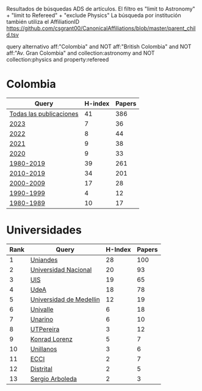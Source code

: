 Resultados de búsquedas ADS de artículos. El filtro es "limit to Astronomy" + "limit to Refereed" + "exclude Physics" 
La búsqueda por institución también utiliza el AffiliationID https://github.com/csgrant00/CanonicalAffiliations/blob/master/parent_child.tsv

query alternativo 
aff:"Colombia" and NOT aff:"British Colombia" and NOT aff:"Av. Gran Colombia" and collection:astronomy and NOT collection:physics and property:refereed

# Colombia

Query | H-index | Papers |
 ---- | ---- | ---- |
 [Todas las publicaciones](https://ui.adsabs.harvard.edu/search/filter_database_fq_database=NOT&filter_database_fq_database=((database%3A%22astronomy%22)%20NOT%20database%3A%22physics%22)&filter_database_fq_database=database%3A%22general%22&filter_property_fq_property=AND&filter_property_fq_property=property%3A%22refereed%22&fq=%7B!type%3Daqp%20v%3D%24fq_database%7D&fq=%7B!type%3Daqp%20v%3D%24fq_property%7D&fq_database=(((database%3A%22astronomy%22)%20NOT%20database%3A%22physics%22)%20NOT%20database%3A%22general%22)&fq_property=(property%3A%22refereed%22)&q=(((aff%3A%22Colombia%22%20AND%20aff%3A%22Universidad%20del%20Valle%22)%20OR%20aff_id%3A%20A03111%20OR%20(aff%3A%22Colombia%22%20AND%20aff%3A%22Universidad%20de%20los%20Andes%22%20AND%20aff%3A%22Bogota%22)%20OR%20aff_id%3AA03106%20OR%20(aff%3A%22Colombia%22%20AND%20aff%3A%22Universidad%20Industrial%20de%20Santander%22)%20OR%20aff_id%3AA03114%20OR%20(aff%3A%22Colombia%22%20AND%20aff%3A%22Universidad%20Nacional%20de%20Colombia%22)%20OR%20aff_id%3AA03115%20OR%20(aff%3A%22Colombia%22%20AND%20aff%3A%22Universidad%20de%20Antioquia%22%20)%20OR%20aff_id%3AA03104%20OR%20(aff%3A%22Colombia%22%20AND%20aff%3A%22Sergio%20Arboleda%22)%20OR%20(aff%3A%22Colombia%22%20AND%20aff%3A%22Universidad%20de%20los%20Llanos%22)%20%20OR%20(aff%3A%22Colombia%22%20AND%20aff%3A%22ECCI%22)%20%20OR%20(aff%3A%22Colombia%22%20AND%20aff%3A%22Konrad%20Lorenz%22)%20OR%20(aff%3A%22Colombia%22%20AND%20aff%3A%22University%20of%20Nari%C3%B1o%22)%20OR%20aff_id%3A%20A03108%20OR%20aff_id%3AA03102%20OR%20aff_id%3AA03103%20%20OR%20aff_id%3AA03104%20OR%20aff_id%3AA03105%20OR%20aff_id%3AA03106%20OR%20aff_id%3AA03107%20OR%20aff_id%3AA03108%20OR%20aff_id%3AA03109%20%20OR%20aff_id%3A%20A03110%20OR%20aff_id%3A%20A03112%20OR%20aff_id%3A%20A03113%20OR%20aff_id%3A%20A03114%20OR%20aff_id%3A%20A03115%20OR%20aff_id%3A%20A03116%20OR%20aff_id%3A%20A03117%20OR%20aff_id%3A%20A03118))&sort=date%20desc%2C%20bibcode%20desc&p_=0)   | 41 | 386 |
 [2023](https://ui.adsabs.harvard.edu/search/q=aff%3A%22Colombia%22%20and%20NOT%20aff%3A%22British%20Colombia%22%20and%20NOT%20aff%3A%22Av.%20Gran%20Colombia%22%20and%20collection%3Aastronomy%20and%20NOT%20collection%3Aphysics%20and%20property%3Arefereed%20and%20%20pubdate%3A2023&sort=date%20desc%2C%20bibcode%20desc&p_=0) | 7 | 36 | 
 [2022](https://ui.adsabs.harvard.edu/search/q=aff%3A%22Colombia%22%20and%20NOT%20aff%3A%22British%20Colombia%22%20and%20NOT%20aff%3A%22Av.%20Gran%20Colombia%22%20and%20collection%3Aastronomy%20and%20NOT%20collection%3Aphysics%20and%20property%3Arefereed%20and%20%20pubdate%3A2022&sort=citation_count%20desc%2C%20bibcode%20desc&p_=0) | 8 | 44 |  
[2021](https://ui.adsabs.harvard.edu/search/filter_property_fq_property=AND&filter_property_fq_property=property%3A%22refereed%22&fq=%7B!type%3Daqp%20v%3D%24fq_database%7D&fq=%7B!type%3Daqp%20v%3D%24fq_property%7D&fq_database=(((*%3A*%20NOT%20database%3A%22physics%22))%20AND%20database%3A%22astronomy%22)&fq_property=(property%3A%22refereed%22)&p_=0&q=(((aff%3A%22Colombia%22%20AND%20aff%3A%22Universidad%20del%20Valle%22)%20OR%20aff_id%3A%20A03111%20OR%20(aff%3A%22Colombia%22%20AND%20aff%3A%22Universidad%20de%20los%20Andes%22%20AND%20aff%3A%22Bogota%22)%20OR%20aff_id%3AA03106%20OR%20(aff%3A%22Colombia%22%20AND%20aff%3A%22Universidad%20Industrial%20de%20Santander%22)%20OR%20aff_id%3AA03114%20OR%20(aff%3A%22Colombia%22%20AND%20aff%3A%22Universidad%20Nacional%20de%20Colombia%22)%20OR%20aff_id%3AA03115%20OR%20(aff%3A%22Colombia%22%20AND%20aff%3A%22Universidad%20de%20Antioquia%22%20)%20OR%20aff_id%3AA03104%20OR%20(aff%3A%22Colombia%22%20AND%20aff%3A%22Sergio%20Arboleda%22)%20OR%20(aff%3A%22Colombia%22%20AND%20aff%3A%22Universidad%20de%20los%20Llanos%22)%20%20OR%20(aff%3A%22Colombia%22%20AND%20aff%3A%22ECCI%22)%20%20OR%20(aff%3A%22Colombia%22%20AND%20aff%3A%22Konrad%20Lorenz%22)%20OR%20aff_id%3AA03102%20OR%20aff_id%3AA03103%20%20OR%20aff_id%3AA03104%20OR%20aff_id%3AA03105%20OR%20aff_id%3AA03106%20OR%20aff_id%3AA03107%20OR%20aff_id%3AA03108%20OR%20aff_id%3AA03109%20%20OR%20aff_id%3A%20A03110%20OR%20aff_id%3A%20A03112%20OR%20aff_id%3A%20A03113%20OR%20aff_id%3A%20A03114%20OR%20aff_id%3A%20A03115%20OR%20aff_id%3A%20A03116%20OR%20aff_id%3A%20A03117%20OR%20aff_id%3A%20A03118)%20AND%20year%3A2021-2021)&sort=date%20desc%2C%20bibcode%20desc)   | 9 | 38 |
[2020](https://ui.adsabs.harvard.edu/search/filter_property_fq_property=AND&filter_property_fq_property=property%3A%22refereed%22&fq=%7B!type%3Daqp%20v%3D%24fq_database%7D&fq=%7B!type%3Daqp%20v%3D%24fq_property%7D&fq_database=(((*%3A*%20NOT%20database%3A%22physics%22))%20AND%20database%3A%22astronomy%22)&fq_property=(property%3A%22refereed%22)&q=(((aff%3A%22Colombia%22%20AND%20aff%3A%22Universidad%20del%20Valle%22)%20OR%20aff_id%3A%20A03111%20OR%20(aff%3A%22Colombia%22%20AND%20aff%3A%22Universidad%20de%20los%20Andes%22%20AND%20aff%3A%22Bogota%22)%20OR%20aff_id%3AA03106%20OR%20(aff%3A%22Colombia%22%20AND%20aff%3A%22Universidad%20Industrial%20de%20Santander%22)%20OR%20aff_id%3AA03114%20OR%20(aff%3A%22Colombia%22%20AND%20aff%3A%22Universidad%20Nacional%20de%20Colombia%22)%20OR%20aff_id%3AA03115%20OR%20(aff%3A%22Colombia%22%20AND%20aff%3A%22Universidad%20de%20Antioquia%22%20)%20OR%20aff_id%3AA03104%20OR%20(aff%3A%22Colombia%22%20AND%20aff%3A%22Sergio%20Arboleda%22)%20OR%20(aff%3A%22Colombia%22%20AND%20aff%3A%22Universidad%20de%20los%20Llanos%22)%20%20OR%20(aff%3A%22Colombia%22%20AND%20aff%3A%22ECCI%22)%20%20OR%20(aff%3A%22Colombia%22%20AND%20aff%3A%22Konrad%20Lorenz%22)%20OR%20aff_id%3AA03102%20OR%20aff_id%3AA03103%20%20OR%20aff_id%3AA03104%20OR%20aff_id%3AA03105%20OR%20aff_id%3AA03106%20OR%20aff_id%3AA03107%20OR%20aff_id%3AA03108%20OR%20aff_id%3AA03109%20%20OR%20aff_id%3A%20A03110%20OR%20aff_id%3A%20A03112%20OR%20aff_id%3A%20A03113%20OR%20aff_id%3A%20A03114%20OR%20aff_id%3A%20A03115%20OR%20aff_id%3A%20A03116%20OR%20aff_id%3A%20A03117%20OR%20aff_id%3A%20A03118)%20AND%20year%3A2020-2020)&sort=date%20desc%2C%20bibcode%20desc&p_=0)  | 9 | 33 |
[1980-2019](https://ui.adsabs.harvard.edu/search/filter_property_fq_property=AND&filter_property_fq_property=property%3A%22refereed%22&fq=%7B!type%3Daqp%20v%3D%24fq_database%7D&fq=%7B!type%3Daqp%20v%3D%24fq_property%7D&fq_database=(((*%3A*%20NOT%20database%3A%22physics%22))%20AND%20database%3A%22astronomy%22)&fq_property=(property%3A%22refereed%22)&p_=0&q=(((aff%3A%22Colombia%22%20AND%20aff%3A%22Universidad%20del%20Valle%22)%20OR%20aff_id%3A%20A03111%20OR%20(aff%3A%22Colombia%22%20AND%20aff%3A%22Universidad%20de%20los%20Andes%22%20AND%20aff%3A%22Bogota%22)%20OR%20aff_id%3AA03106%20OR%20(aff%3A%22Colombia%22%20AND%20aff%3A%22Universidad%20Industrial%20de%20Santander%22)%20OR%20aff_id%3AA03114%20OR%20(aff%3A%22Colombia%22%20AND%20aff%3A%22Universidad%20Nacional%20de%20Colombia%22)%20OR%20aff_id%3AA03115%20OR%20(aff%3A%22Colombia%22%20AND%20aff%3A%22Universidad%20de%20Antioquia%22%20)%20OR%20aff_id%3AA03104%20OR%20(aff%3A%22Colombia%22%20AND%20aff%3A%22Sergio%20Arboleda%22)%20OR%20(aff%3A%22Colombia%22%20AND%20aff%3A%22Universidad%20de%20los%20Llanos%22)%20%20OR%20(aff%3A%22Colombia%22%20AND%20aff%3A%22ECCI%22)%20%20OR%20(aff%3A%22Colombia%22%20AND%20aff%3A%22Konrad%20Lorenz%22)%20OR%20aff_id%3AA03102%20OR%20aff_id%3AA03103%20%20OR%20aff_id%3AA03104%20OR%20aff_id%3AA03105%20OR%20aff_id%3AA03106%20OR%20aff_id%3AA03107%20OR%20aff_id%3AA03108%20OR%20aff_id%3AA03109%20%20OR%20aff_id%3A%20A03110%20OR%20aff_id%3A%20A03112%20OR%20aff_id%3A%20A03113%20OR%20aff_id%3A%20A03114%20OR%20aff_id%3A%20A03115%20OR%20aff_id%3A%20A03116%20OR%20aff_id%3A%20A03117%20OR%20aff_id%3A%20A03118)%20AND%20year%3A1980-2019)&sort=date%20desc%2C%20bibcode%20desc) | 39 | 261 | 
[2010-2019](https://ui.adsabs.harvard.edu/search/filter_property_fq_property=AND&filter_property_fq_property=property%3A%22refereed%22&fq=%7B!type%3Daqp%20v%3D%24fq_database%7D&fq=%7B!type%3Daqp%20v%3D%24fq_property%7D&fq_database=(((*%3A*%20NOT%20database%3A%22physics%22))%20AND%20database%3A%22astronomy%22)&fq_property=(property%3A%22refereed%22)&q=(((aff%3A%22Colombia%22%20AND%20aff%3A%22Universidad%20del%20Valle%22)%20OR%20aff_id%3A%20A03111%20OR%20(aff%3A%22Colombia%22%20AND%20aff%3A%22Universidad%20de%20los%20Andes%22%20AND%20aff%3A%22Bogota%22)%20OR%20aff_id%3AA03106%20OR%20(aff%3A%22Colombia%22%20AND%20aff%3A%22Universidad%20Industrial%20de%20Santander%22)%20OR%20aff_id%3AA03114%20OR%20(aff%3A%22Colombia%22%20AND%20aff%3A%22Universidad%20Nacional%20de%20Colombia%22)%20OR%20aff_id%3AA03115%20OR%20(aff%3A%22Colombia%22%20AND%20aff%3A%22Universidad%20de%20Antioquia%22%20)%20OR%20aff_id%3AA03104%20OR%20(aff%3A%22Colombia%22%20AND%20aff%3A%22Sergio%20Arboleda%22)%20OR%20(aff%3A%22Colombia%22%20AND%20aff%3A%22Universidad%20de%20los%20Llanos%22)%20%20OR%20(aff%3A%22Colombia%22%20AND%20aff%3A%22ECCI%22)%20%20OR%20(aff%3A%22Colombia%22%20AND%20aff%3A%22Konrad%20Lorenz%22)%20OR%20aff_id%3AA03102%20OR%20aff_id%3AA03103%20%20OR%20aff_id%3AA03104%20OR%20aff_id%3AA03105%20OR%20aff_id%3AA03106%20OR%20aff_id%3AA03107%20OR%20aff_id%3AA03108%20OR%20aff_id%3AA03109%20%20OR%20aff_id%3A%20A03110%20OR%20aff_id%3A%20A03112%20OR%20aff_id%3A%20A03113%20OR%20aff_id%3A%20A03114%20OR%20aff_id%3A%20A03115%20OR%20aff_id%3A%20A03116%20OR%20aff_id%3A%20A03117%20OR%20aff_id%3A%20A03118)%20AND%20year%3A2010-2019)&sort=date%20desc%2C%20bibcode%20desc&p_=0)  | 34 | 201 |
[2000-2009](https://ui.adsabs.harvard.edu/search/filter_property_fq_property=AND&filter_property_fq_property=property%3A%22refereed%22&fq=%7B!type%3Daqp%20v%3D%24fq_database%7D&fq=%7B!type%3Daqp%20v%3D%24fq_property%7D&fq_database=(((*%3A*%20NOT%20database%3A%22physics%22))%20AND%20database%3A%22astronomy%22)&fq_property=(property%3A%22refereed%22)&q=(((aff%3A%22Colombia%22%20AND%20aff%3A%22Universidad%20del%20Valle%22)%20OR%20aff_id%3A%20A03111%20OR%20(aff%3A%22Colombia%22%20AND%20aff%3A%22Universidad%20de%20los%20Andes%22%20AND%20aff%3A%22Bogota%22)%20OR%20aff_id%3AA03106%20OR%20(aff%3A%22Colombia%22%20AND%20aff%3A%22Universidad%20Industrial%20de%20Santander%22)%20OR%20aff_id%3AA03114%20OR%20(aff%3A%22Colombia%22%20AND%20aff%3A%22Universidad%20Nacional%20de%20Colombia%22)%20OR%20aff_id%3AA03115%20OR%20(aff%3A%22Colombia%22%20AND%20aff%3A%22Universidad%20de%20Antioquia%22%20)%20OR%20aff_id%3AA03104%20OR%20(aff%3A%22Colombia%22%20AND%20aff%3A%22Sergio%20Arboleda%22)%20OR%20(aff%3A%22Colombia%22%20AND%20aff%3A%22Universidad%20de%20los%20Llanos%22)%20%20OR%20(aff%3A%22Colombia%22%20AND%20aff%3A%22ECCI%22)%20%20OR%20(aff%3A%22Colombia%22%20AND%20aff%3A%22Konrad%20Lorenz%22)%20OR%20aff_id%3AA03102%20OR%20aff_id%3AA03103%20%20OR%20aff_id%3AA03104%20OR%20aff_id%3AA03105%20OR%20aff_id%3AA03106%20OR%20aff_id%3AA03107%20OR%20aff_id%3AA03108%20OR%20aff_id%3AA03109%20%20OR%20aff_id%3A%20A03110%20OR%20aff_id%3A%20A03112%20OR%20aff_id%3A%20A03113%20OR%20aff_id%3A%20A03114%20OR%20aff_id%3A%20A03115%20OR%20aff_id%3A%20A03116%20OR%20aff_id%3A%20A03117%20OR%20aff_id%3A%20A03118)%20AND%20year%3A2000-2009)&sort=date%20desc%2C%20bibcode%20desc&p_=0)  | 17| 28 |
[1990-1999](https://ui.adsabs.harvard.edu/search/filter_property_fq_property=AND&filter_property_fq_property=property%3A%22refereed%22&fq=%7B!type%3Daqp%20v%3D%24fq_database%7D&fq=%7B!type%3Daqp%20v%3D%24fq_property%7D&fq_database=(((*%3A*%20NOT%20database%3A%22physics%22))%20AND%20database%3A%22astronomy%22)&fq_property=(property%3A%22refereed%22)&q=(((aff%3A%22Colombia%22%20AND%20aff%3A%22Universidad%20del%20Valle%22)%20OR%20aff_id%3A%20A03111%20OR%20(aff%3A%22Colombia%22%20AND%20aff%3A%22Universidad%20de%20los%20Andes%22%20AND%20aff%3A%22Bogota%22)%20OR%20aff_id%3AA03106%20OR%20(aff%3A%22Colombia%22%20AND%20aff%3A%22Universidad%20Industrial%20de%20Santander%22)%20OR%20aff_id%3AA03114%20OR%20(aff%3A%22Colombia%22%20AND%20aff%3A%22Universidad%20Nacional%20de%20Colombia%22)%20OR%20aff_id%3AA03115%20OR%20(aff%3A%22Colombia%22%20AND%20aff%3A%22Universidad%20de%20Antioquia%22%20)%20OR%20aff_id%3AA03104%20OR%20(aff%3A%22Colombia%22%20AND%20aff%3A%22Sergio%20Arboleda%22)%20OR%20(aff%3A%22Colombia%22%20AND%20aff%3A%22Universidad%20de%20los%20Llanos%22)%20%20OR%20(aff%3A%22Colombia%22%20AND%20aff%3A%22ECCI%22)%20%20OR%20(aff%3A%22Colombia%22%20AND%20aff%3A%22Konrad%20Lorenz%22)%20OR%20aff_id%3AA03102%20OR%20aff_id%3AA03103%20%20OR%20aff_id%3AA03104%20OR%20aff_id%3AA03105%20OR%20aff_id%3AA03106%20OR%20aff_id%3AA03107%20OR%20aff_id%3AA03108%20OR%20aff_id%3AA03109%20%20OR%20aff_id%3A%20A03110%20OR%20aff_id%3A%20A03112%20OR%20aff_id%3A%20A03113%20OR%20aff_id%3A%20A03114%20OR%20aff_id%3A%20A03115%20OR%20aff_id%3A%20A03116%20OR%20aff_id%3A%20A03117%20OR%20aff_id%3A%20A03118)%20AND%20year%3A1990-1999)&sort=date%20desc%2C%20bibcode%20desc&p_=0)  | 4 | 12 |
[1980-1989](https://ui.adsabs.harvard.edu/search/filter_property_fq_property=AND&filter_property_fq_property=property%3A%22refereed%22&fq=%7B!type%3Daqp%20v%3D%24fq_database%7D&fq=%7B!type%3Daqp%20v%3D%24fq_property%7D&fq_database=(((*%3A*%20NOT%20database%3A%22physics%22))%20AND%20database%3A%22astronomy%22)&fq_property=(property%3A%22refereed%22)&q=(((aff%3A%22Colombia%22%20AND%20aff%3A%22Universidad%20del%20Valle%22)%20OR%20aff_id%3A%20A03111%20OR%20(aff%3A%22Colombia%22%20AND%20aff%3A%22Universidad%20de%20los%20Andes%22%20AND%20aff%3A%22Bogota%22)%20OR%20aff_id%3AA03106%20OR%20(aff%3A%22Colombia%22%20AND%20aff%3A%22Universidad%20Industrial%20de%20Santander%22)%20OR%20aff_id%3AA03114%20OR%20(aff%3A%22Colombia%22%20AND%20aff%3A%22Universidad%20Nacional%20de%20Colombia%22)%20OR%20aff_id%3AA03115%20OR%20(aff%3A%22Colombia%22%20AND%20aff%3A%22Universidad%20de%20Antioquia%22%20)%20OR%20aff_id%3AA03104%20OR%20(aff%3A%22Colombia%22%20AND%20aff%3A%22Sergio%20Arboleda%22)%20OR%20(aff%3A%22Colombia%22%20AND%20aff%3A%22Universidad%20de%20los%20Llanos%22)%20%20OR%20(aff%3A%22Colombia%22%20AND%20aff%3A%22ECCI%22)%20%20OR%20(aff%3A%22Colombia%22%20AND%20aff%3A%22Konrad%20Lorenz%22)%20OR%20aff_id%3AA03102%20OR%20aff_id%3AA03103%20%20OR%20aff_id%3AA03104%20OR%20aff_id%3AA03105%20OR%20aff_id%3AA03106%20OR%20aff_id%3AA03107%20OR%20aff_id%3AA03108%20OR%20aff_id%3AA03109%20%20OR%20aff_id%3A%20A03110%20OR%20aff_id%3A%20A03112%20OR%20aff_id%3A%20A03113%20OR%20aff_id%3A%20A03114%20OR%20aff_id%3A%20A03115%20OR%20aff_id%3A%20A03116%20OR%20aff_id%3A%20A03117%20OR%20aff_id%3A%20A03118)%20AND%20year%3A1980-1989)&sort=date%20desc%2C%20bibcode%20desc&p_=0)  | 10 | 17 |

# Universidades

Rank | Query | H-Index | Papers |
---- | ---- | ---- | ---- |
1 | [Uniandes](https://ui.adsabs.harvard.edu/search/filter_property_fq_property=AND&filter_property_fq_property=property%3A%22refereed%22&fq=%7B!type%3Daqp%20v%3D%24fq_database%7D&fq=%7B!type%3Daqp%20v%3D%24fq_property%7D&fq_database=(((*%3A*%20NOT%20database%3A%22physics%22))%20AND%20database%3A%22astronomy%22)&fq_property=(property%3A%22refereed%22)&q=(aff%3A%22Colombia%22%20AND%20aff%3A%22Universidad%20de%20los%20Andes%22%20AND%20aff%3A%22Bogota%22)%20OR%20aff_id%3AA03106&sort=date%20desc%2C%20bibcode%20desc&p_=0)  | 28 | 100 |
2 | [Universidad Nacional](https://ui.adsabs.harvard.edu/search/filter_property_fq_property=AND&filter_property_fq_property=property%3A%22refereed%22&fq=%7B!type%3Daqp%20v%3D%24fq_database%7D&fq=%7B!type%3Daqp%20v%3D%24fq_property%7D&fq_database=(((*%3A*%20NOT%20database%3A%22physics%22))%20AND%20database%3A%22astronomy%22)&fq_property=(property%3A%22refereed%22)&q=(aff%3A%22Colombia%22%20AND%20aff%3A%22Universidad%20Nacional%20de%20Colombia%22)%20OR%20aff_id%3AA03115&sort=date%20desc%2C%20bibcode%20desc&p_=0)  | 20 | 93 |
3 | [UIS](https://ui.adsabs.harvard.edu/search/filter_property_fq_property=AND&filter_property_fq_property=property%3A%22refereed%22&fq=%7B!type%3Daqp%20v%3D%24fq_database%7D&fq=%7B!type%3Daqp%20v%3D%24fq_property%7D&fq_database=((database%3A%22astronomy%22)%20NOT%20database%3A%22physics%22%20NOT%20database%3A%22general%22)&fq_property=(property%3A%22refereed%22)&q=(aff%3A%22Colombia%22%20AND%20aff%3A%22Universidad%20Industrial%20de%20Santander%22)%20OR%20aff_id%3AA03114&sort=date%20desc%2C%20bibcode%20desc&p_=0)| 19 | 65 |
4 | [UdeA](https://ui.adsabs.harvard.edu/search/filter_property_fq_property=AND&filter_property_fq_property=property%3A%22refereed%22&fq=%7B!type%3Daqp%20v%3D%24fq_database%7D&fq=%7B!type%3Daqp%20v%3D%24fq_property%7D&fq_database=((database%3A%22astronomy%22)%20NOT%20database%3A%22physics%22%20NOT%20database%3A%22general%22)&fq_property=(property%3A%22refereed%22)&q=(aff%3A%22Colombia%22%20AND%20aff%3A%22Universidad%20de%20Antioquia%22%20)%20OR%20aff_id%3AA03104%09&sort=date%20desc%2C%20bibcode%20desc&p_=0) | 18 | 78 |
5 | [Universidad de Medellin](https://ui.adsabs.harvard.edu/search/filter_property_fq_property=NOT&filter_property_fq_property=*%3A*&filter_property_fq_property=property%3A%22notrefereed%22&fq=%7B!type%3Daqp%20v%3D%24fq_database%7D&fq=%7B!type%3Daqp%20v%3D%24fq_property%7D&fq_database=(*%3A*%20NOT%20database%3A%22physics%22%20NOT%20database%3A%22general%22)&fq_property=(*%3A*%20NOT%20property%3A%22notrefereed%22)&q=(aff%3A%22Colombia%22%20AND%20aff%3A%22Universidad%20de%20Medellin%22)%20&sort=date%20desc%2C%20bibcode%20desc&p_=0)| 12 | 19 |
6 | [Univalle](https://ui.adsabs.harvard.edu/search/filter_property_fq_property=AND&filter_property_fq_property=property%3A%22refereed%22&fq=%7B!type%3Daqp%20v%3D%24fq_database%7D&fq=%7B!type%3Daqp%20v%3D%24fq_property%7D&fq_database=((database%3A%22astronomy%22)%20NOT%20database%3A%22physics%22%20NOT%20database%3A%22general%22)&fq_property=(property%3A%22refereed%22)&q=(aff%3A%22Colombia%22%20AND%20aff%3A%22Universidad%20del%20Valle%22)%20OR%20aff_id%3A%20A03111&sort=date%20desc%2C%20bibcode%20desc&p_=0)| 6 | 18 |
7 | [Unarino](https://ui.adsabs.harvard.edu/search/filter_property_fq_property=NOT&filter_property_fq_property=*%3A*&filter_property_fq_property=property%3A%22notrefereed%22&fq=%7B!type%3Daqp%20v%3D%24fq_database%7D&fq=%7B!type%3Daqp%20v%3D%24fq_property%7D&fq_database=((database%3A%22astronomy%22)%20NOT%20database%3A%22physics%22%20NOT%20database%3A%22general%22)&fq_property=(*%3A*%20NOT%20property%3A%22notrefereed%22)&q=(aff%3A%22Colombia%22%20AND%20aff%3A%22University%20of%20Nari%C3%B1o%22)%20OR%20aff_id%3A%20A03108&sort=date%20desc%2C%20bibcode%20desc&p_=0) | 6 | 10 |
8 | [UTPereira](https://ui.adsabs.harvard.edu/search/filter_property_fq_property=NOT&filter_property_fq_property=*%3A*&filter_property_fq_property=property%3A%22notrefereed%22&fq=%7B!type%3Daqp%20v%3D%24fq_database%7D&fq=%7B!type%3Daqp%20v%3D%24fq_property%7D&fq_database=((database%3A%22astronomy%22)%20NOT%20database%3A%22physics%22%20NOT%20database%3A%22general%22)&fq_property=(*%3A*%20NOT%20property%3A%22notrefereed%22)&q=(aff%3A%22Colombia%22%20AND%20aff%3A%22Universidad%20Tecnol%C3%B3gica%20de%20Pereira%22)%20OR%20aff_id%3A%20A03118%09&sort=date%20desc%2C%20bibcode%20desc&p_=0)| 3 | 12 |
9 | [Konrad Lorenz](https://ui.adsabs.harvard.edu/search/filter_property_fq_property=NOT&filter_property_fq_property=*%3A*&filter_property_fq_property=property%3A%22notrefereed%22&fq=%7B!type%3Daqp%20v%3D%24fq_database%7D&fq=%7B!type%3Daqp%20v%3D%24fq_property%7D&fq_database=((database%3A%22astronomy%22)%20NOT%20database%3A%22physics%22%20NOT%20database%3A%22general%22)&fq_property=(*%3A*%20NOT%20property%3A%22notrefereed%22)&q=aff%3A%22Colombia%22%20AND%20aff%3A%22Konrad%20Lorenz%22&sort=date%20desc%2C%20bibcode%20desc&p_=0)| 5 | 7 |
10 | [Unillanos](https://ui.adsabs.harvard.edu/search/filter_property_fq_property=AND&filter_property_fq_property=property%3A%22refereed%22&fq=%7B!type%3Daqp%20v%3D%24fq_database%7D&fq=%7B!type%3Daqp%20v%3D%24fq_property%7D&fq_database=((database%3A%22astronomy%22)%20NOT%20database%3A%22physics%22%20NOT%20database%3A%22general%22)&fq_property=(property%3A%22refereed%22)&q=(aff%3A%22Colombia%22%20AND%20aff%3A%22Universidad%20de%20los%20Llanos%22)%20&sort=date%20desc%2C%20bibcode%20desc&p_=0)| 3 | 6 | 
11 | [ECCI](https://ui.adsabs.harvard.edu/search/filter_property_fq_property=NOT&filter_property_fq_property=*%3A*&filter_property_fq_property=property%3A%22notrefereed%22&fq=%7B!type%3Daqp%20v%3D%24fq_database%7D&fq=%7B!type%3Daqp%20v%3D%24fq_property%7D&fq_database=((database%3A%22astronomy%22)%20NOT%20database%3A%22physics%22%20NOT%20database%3A%22general%22)&fq_property=(*%3A*%20NOT%20property%3A%22notrefereed%22)&q=(aff%3A%22Colombia%22%20AND%20aff%3A%22ECCI%22)%20&sort=date%20desc%2C%20bibcode%20desc&p_=0)| 2 | 7 |
12 | [Distrital](https://ui.adsabs.harvard.edu/search/filter_property_fq_property=NOT&filter_property_fq_property=*%3A*&filter_property_fq_property=property%3A%22notrefereed%22&fq=%7B!type%3Daqp%20v%3D%24fq_database%7D&fq=%7B!type%3Daqp%20v%3D%24fq_property%7D&fq_database=((database%3A%22astronomy%22)%20NOT%20database%3A%22physics%22%20NOT%20database%3A%22general%22)&fq_property=(*%3A*%20NOT%20property%3A%22notrefereed%22)&q=aff%3A%22Colombia%22%20AND%20aff%3A%22Universidad%20Distrital%22&sort=date%20desc%2C%20bibcode%20desc&p_=0)| 2 | 5 |
13 | [Sergio Arboleda](https://ui.adsabs.harvard.edu/search/filter_property_fq_property=AND&filter_property_fq_property=property%3A%22refereed%22&fq=%7B!type%3Daqp%20v%3D%24fq_database%7D&fq=%7B!type%3Daqp%20v%3D%24fq_property%7D&fq_database=((database%3A%22astronomy%22)%20NOT%20database%3A%22physics%22)&fq_property=(property%3A%22refereed%22)&q=(aff%3A%22Colombia%22%20AND%20aff%3A%22Sergio%20Arboleda%22)%20&sort=date%20desc%2C%20bibcode%20desc&p_=0)| 2 | 3 |

